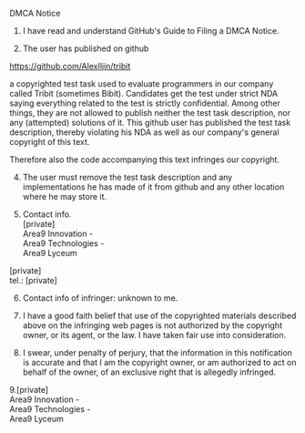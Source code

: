 DMCA Notice

1. I have read and understand GitHub's Guide to Filing a DMCA Notice.

2. The user has published on github

https://github.com/AlexIljin/tribit

a copyrighted test task used to evaluate programmers in our company called
Tribit (sometimes Bibit). Candidates get the test under strict NDA saying
everything related to the test is strictly confidential. Among other
things, they are not allowed to publish neither the test task description,
nor any (attempted) solutions of it. This github user has published the
test task description, thereby violating his NDA as well as our company's
general copyright of this text.

Therefore also the code accompanying this text infringes our copyright.

4. The user must remove the test task description and any implementations
he has made of it from github and any other location where he may store it.

5. Contact info.  
[private]    
Area9 Innovation -  
Area9 Technologies -  
Area9 Lyceum  

[private]  
tel.: [private]  

6. Contact info of infringer: unknown to me.

7. I have a good faith belief that use of the copyrighted materials
described above on the infringing web pages is not authorized by the
copyright owner, or its agent, or the law. I have taken fair use into
consideration.

8. I swear, under penalty of perjury, that the information in this
notification is accurate and that I am the copyright owner, or am
authorized to act on behalf of the owner, of an exclusive right that is
allegedly infringed.

9.[private]  
Area9 Innovation -  
Area9 Technologies -  
Area9 Lyceum  
